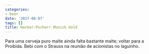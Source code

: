 ```yaml
---
categories:
- beer
date: '2017-08-07'
tags: []
title: Hacker-Pschorr Munich Gold
---
```


Para uma cerveja puro malte ainda falta bastante malte; voltar para a Proibida. Bebi com o Strauss na reunião de acionistas no laguinho.
